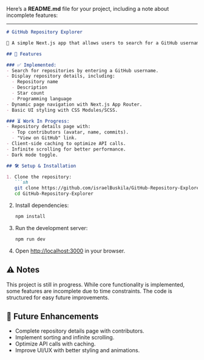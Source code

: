 Here’s a **README.md** file for your project, including a note about incomplete features:  

---

```md
# GitHub Repository Explorer  

🚀 A simple Next.js app that allows users to search for a GitHub username, view repositories, and explore contributor details.  

## 📌 Features  

### ✅ Implemented:
- Search for repositories by entering a GitHub username.  
- Display repository details, including:
  - Repository name  
  - Description  
  - Star count  
  - Programming language  
- Dynamic page navigation with Next.js App Router.  
- Basic UI styling with CSS Modules/SCSS.  

### ⏳ Work In Progress:
- Repository details page with:
  - Top contributors (avatar, name, commits).  
  - "View on GitHub" link.  
- Client-side caching to optimize API calls.  
- Infinite scrolling for better performance.  
- Dark mode toggle.  

## 🛠️ Setup & Installation  

1. Clone the repository:  
   ```sh
   git clone https://github.com/israelBuskila/GitHub-Repository-Explorer.git
   cd GitHub-Repository-Explorer
   ```
2. Install dependencies:  
   ```sh
   npm install
   ```
3. Run the development server:  
   ```sh
   npm run dev
   ```
4. Open [http://localhost:3000](http://localhost:3000) in your browser.  

## ⚠️ Notes  
This project is still in progress. While core functionality is implemented, some features are incomplete due to time constraints. The code is structured for easy future improvements.  

## 🚀 Future Enhancements  
- Complete repository details page with contributors.  
- Implement sorting and infinite scrolling.  
- Optimize API calls with caching.  
- Improve UI/UX with better styling and animations.  
